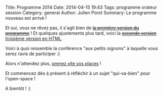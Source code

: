 Title: Programme 2014
Date: 2014-04-15 19:43
Tags: programme orateur session
Category: general
Author: Julien Porot
Summary: Le programme nouveau est arrivé !


Et oui, vous ne rêvez pas, il s'agit bien de <del>[la première version du programme][1]</del> !
Et quelques ajustements plus tard, voici la <del>[seconde version][2]</del> [troisième version en HTML][3].

Voici à quoi ressemble la conférence "aux petits oignons" à laquelle vous serez ravis de participer :)

Alors n'attendez plus, [prenez vite vos places][pl] !

Et commencez dès à présent à réfléchir à un sujet "qui-va-bien" pour l'open-space !

A bientôt ! :)

[1]: /static/programme/Programme-AgileFrance2014-V1.pdf
[2]: /static/programme/programmeAgileFrance2014-V2.pdf
[3]: /programme_2014.html
[pl]: /

